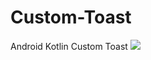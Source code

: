 # Custom-Toast
Android Kotlin Custom Toast
[![](https://jitpack.io/v/GoodAppR/Custom-Toast.svg)](https://jitpack.io/#GoodAppR/Custom-Toast)
